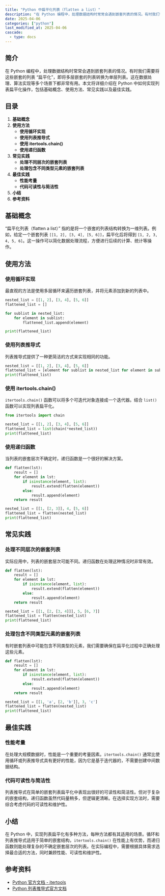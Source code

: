```yaml
---
title: "Python 中扁平化列表（flatten a list）"
description: "在 Python 编程中，处理数据结构时常常会遇到嵌套列表的情况。有时我们需要将这些嵌套的列表 “扁平化”，即将多层嵌套的列表转换为单层列表。这在数据处理、算法实现等多个场景下都非常有用。本文将详细介绍在 Python 中如何实现列表扁平化操作，包括基础概念、使用方法、常见实践以及最佳实践。"
date: 2025-04-06
categories: ["python"]
last_modified_at: 2025-04-06
cascade:
  - type: docs
---
```



## 简介
在 Python 编程中，处理数据结构时常常会遇到嵌套列表的情况。有时我们需要将这些嵌套的列表 “扁平化”，即将多层嵌套的列表转换为单层列表。这在数据处理、算法实现等多个场景下都非常有用。本文将详细介绍在 Python 中如何实现列表扁平化操作，包括基础概念、使用方法、常见实践以及最佳实践。

<!-- more -->
## 目录
1. **基础概念**
2. **使用方法**
    - **使用循环实现**
    - **使用列表推导式**
    - **使用 itertools.chain()**
    - **使用递归函数**
3. **常见实践**
    - **处理不同层次的嵌套列表**
    - **处理包含不同类型元素的嵌套列表**
4. **最佳实践**
    - **性能考量**
    - **代码可读性与简洁性**
5. **小结**
6. **参考资料**

## 基础概念
“扁平化列表（flatten a list）” 指的是将一个嵌套的列表结构转换为一维列表。例如，给定一个嵌套列表 `[[1, 2], [3, 4], [5, 6]]`，扁平化后将得到 `[1, 2, 3, 4, 5, 6]`。这一操作可以简化数据处理流程，方便进行后续的计算、统计等操作。

## 使用方法

### 使用循环实现
最直观的方法是使用多层循环来遍历嵌套列表，并将元素添加到新的列表中。

```python
nested_list = [[1, 2], [3, 4], [5, 6]]
flattened_list = []

for sublist in nested_list:
    for element in sublist:
        flattened_list.append(element)

print(flattened_list)  
```

### 使用列表推导式
列表推导式提供了一种更简洁的方式来实现相同的功能。

```python
nested_list = [[1, 2], [3, 4], [5, 6]]
flattened_list = [element for sublist in nested_list for element in sublist]
print(flattened_list)  
```

### 使用 itertools.chain()
`itertools.chain()` 函数可以将多个可迭代对象连接成一个迭代器。结合 `list()` 函数可以实现列表扁平化。

```python
from itertools import chain

nested_list = [[1, 2], [3, 4], [5, 6]]
flattened_list = list(chain(*nested_list))
print(flattened_list)  
```

### 使用递归函数
当列表的嵌套层次不确定时，递归函数是一个很好的解决方案。

```python
def flatten(lst):
    result = []
    for element in lst:
        if isinstance(element, list):
            result.extend(flatten(element))
        else:
            result.append(element)
    return result

nested_list = [[1, [2, 3]], 4, [5, 6]]
flattened_list = flatten(nested_list)
print(flattened_list)  
```

## 常见实践

### 处理不同层次的嵌套列表
实际应用中，列表的嵌套层次可能不同。递归函数在处理这种情况时非常有效。

```python
def flatten(lst):
    result = []
    for element in lst:
        if isinstance(element, list):
            result.extend(flatten(element))
        else:
            result.append(element)
    return result

nested_list = [[1, [2, [3, 4]]], 5, [6, 7]]
flattened_list = flatten(nested_list)
print(flattened_list)  
```

### 处理包含不同类型元素的嵌套列表
有时嵌套列表中可能包含不同类型的元素，我们需要确保在扁平化过程中正确处理这些元素。

```python
def flatten(lst):
    result = []
    for element in lst:
        if isinstance(element, list):
            result.extend(flatten(element))
        else:
            result.append(element)
    return result

nested_list = [[1, 'a', [2, 'b']], 3, 'c']
flattened_list = flatten(nested_list)
print(flattened_list)  
```

## 最佳实践

### 性能考量
在处理大规模数据时，性能是一个重要的考量因素。`itertools.chain()` 通常比使用循环或列表推导式具有更好的性能，因为它是基于迭代器的，不需要创建中间数据结构。

### 代码可读性与简洁性
列表推导式在简单的嵌套列表扁平化中表现出很好的可读性和简洁性。但对于复杂的嵌套结构，递归函数虽然代码量稍多，但逻辑更清晰。在选择实现方法时，需要综合考虑代码的可读性和维护性。

## 小结
在 Python 中，实现列表扁平化有多种方法，每种方法都有其适用的场景。循环和列表推导式适用于简单的嵌套结构，`itertools.chain()` 在性能上有优势，而递归函数则能处理复杂的不确定嵌套层次的列表。在实际编程中，需要根据具体需求选择最合适的方法，同时兼顾性能、可读性和维护性。

## 参考资料
- [Python 官方文档 - itertools](https://docs.python.org/3/library/itertools.html)
- [Python 列表推导式官方文档](https://docs.python.org/3/tutorial/datastructures.html#list-comprehensions)